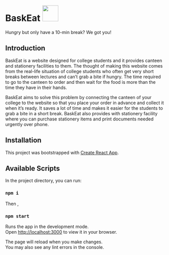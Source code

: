 # BaskEat <img src="./public/BaskEat.png"  width="50" height="50">

Hungry but only have a 10-min break? We got you!

## Introduction

BaskEat is a website designed for college students and it provides canteen and stationery facilities to them. The thought of making this website comes from the real-life situation of college students who often get very short breaks between lectures and can’t grab a bite if hungry. The time required to go to the canteen to order and then wait for the food is more than the time they have in their hands.

BaskEat aims to solve this problem by connecting the canteen of your college to the website so that you place your order in advance and collect it when it’s ready. It saves a lot of time and makes it easier for the students to grab a bite in a short break.
BaskEat also provides with stationery facility where you can purchase stationery items and print documents needed urgently over phone.

## Installation

This project was bootstrapped with [Create React App](https://github.com/facebook/create-react-app).

## Available Scripts

In the project directory, you can run:

### `npm i`

Then ,

### `npm start`

Runs the app in the development mode.\
Open [http://localhost:3000](http://localhost:3000) to view it in your browser.

The page will reload when you make changes.\
You may also see any lint errors in the console.
